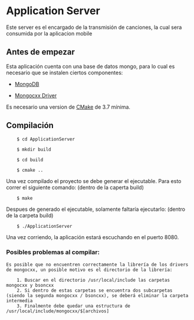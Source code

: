 # Application Server


Este server es el encargado de la transmisión de canciones, la cual sera consumida por la aplicacion mobile

## Antes de empezar


Esta aplicación cuenta con una base de datos mongo, para lo cual es necesario que se instalen ciertos componentes:

* [MongoDB](https://docs.mongodb.com/manual/installation/)

* [Mongocxx Driver](https://mongodb.github.io/mongo-cxx-driver/mongocxx-v3/installation/) 

Es necesario una version de [CMake](https://cmake.org/download/) de 3.7 mínima.

## Compilación
```
	$ cd ApplicationServer

	$ mkdir build

	$ cd build

	$ cmake ..
```

Una vez compilado el proyecto se debe generar el ejecutable.  Para esto correr el siguiente comando: (dentro de la caperta build)
	
```
	$ make
```

Despues de generado el ejecutable, solamente faltaría ejecutarlo: (dentro de la carpeta build)
```
	$ ./ApplicationServer 
```

Una vez corriendo, la aplicación estará escuchando en el puerto 8080.

### Posibles problemas al compilar:
	Es posible que no encuentren correctamente la librería de los drivers de mongocxx, un posible motivo es el directorio de la librería:
		
		1. Buscar en el directorio /usr/local/include las carpetas mongocxx y bsoncxx
		2. Si dentro de estas carpetas se encuentra dos subcarpetas (siendo la segunda mongocxx / bsoncxx), se deberá eliminar la carpeta intermedia
		3. Finalmente debe quedar una estructura de /usr/local/include/mongocxx/$[archivos]

